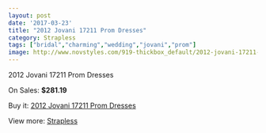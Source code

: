 ```yaml
---
layout: post
date: '2017-03-23'
title: "2012 Jovani 17211 Prom Dresses"
category: Strapless
tags: ["bridal","charming","wedding","jovani","prom"]
image: http://www.novstyles.com/919-thickbox_default/2012-jovani-17211-prom-dresses.jpg
---
```

2012 Jovani 17211 Prom Dresses

On Sales: **$281.19**
<a href="https://www.novstyles.com/en/strapless/528-2012-jovani-17211-prom-dresses.html"><amp-img layout="responsive" width="600" height="600" src="//www.novstyles.com/919-thickbox_default/2012-jovani-17211-prom-dresses.jpg" alt="2012 Jovani 17211 Prom Dresses 0" /></a>

Buy it: [2012 Jovani 17211 Prom Dresses](https://www.novstyles.com/en/strapless/528-2012-jovani-17211-prom-dresses.html "2012 Jovani 17211 Prom Dresses")

View more: [Strapless](https://www.novstyles.com/en/6-strapless "Strapless")